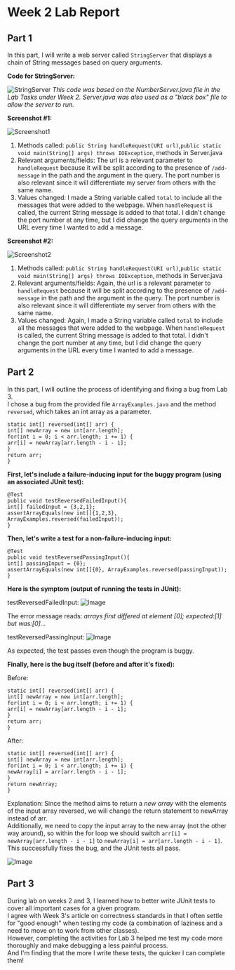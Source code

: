 # Week 2 Lab Report

Part 1
---
In this part, I will write a web server called `StringServer` that displays a chain of String messages based on query arguments. 

**Code for StringServer:**

![StringServer](https://user-images.githubusercontent.com/122575873/215290348-4e4f313e-6cf1-4c84-acc5-a661bf6dfd19.png)
*This code was based on the NumberServer.java file in the Lab Tasks under Week 2. Server.java was also used as a "black box" file to allow the server to run.*

**Screenshot #1:**

![Screenshot1](https://user-images.githubusercontent.com/122575873/215290427-51261244-f45b-4dfe-b3a0-08defa29fdb9.png)

1. Methods called: `public String handleRequest(URI url)`,`public static void main(String[] args) throws IOException`, methods in Server.java
2. Relevant arguments/fields: The url is a relevant parameter to `handleRequest` because it will be split according to the presence of `/add-message` in the path and the argument in the query. The port number is also relevant since it will differentiate my server from others with the same name. 
3. Values changed: I made a String variable called `total` to include all the messages that were added to the webpage. When `handleRequest` is called, the current String message is added to that total. I didn't change the port number at any time, but I did change the query arguments in the URL every time I wanted to add a message. 

**Screenshot #2:**

![Screenshot2](https://user-images.githubusercontent.com/122575873/215290452-8337b5fa-48a1-4081-b448-b91396ec41f7.png)

1. Methods called: `public String handleRequest(URI url)`,`public static void main(String[] args) throws IOException`, methods in Server.java
2. Relevant arguments/fields:  Again, the url is a relevant parameter to `handleRequest` because it will be split according to the presence of `/add-message` in the path and the argument in the query. The port number is also relevant since it will differentiate my server from others with the same name. 
3. Values changed: Again, I made a String variable called `total` to include all the messages that were added to the webpage. When `handleRequest` is called, the current String message is added to that total. I didn't change the port number at any time, but I did change the query arguments in the URL every time I wanted to add a message. 

Part 2
---
In this part, I will outline the process of identifying and fixing a bug from Lab 3.   
I chose a bug from the provided file `ArrayExamples.java` and the method `reversed`, which takes an int array as a parameter.   

`static int[] reversed(int[] arr) {` \
  `int[] newArray = new int[arr.length];` \
    `for(int i = 0; i < arr.length; i += 1) {` \
      `arr[i] = newArray[arr.length - i - 1];` \
    `}` \
    `return arr;` \
 `}` 

**First, let's include a failure-inducing input for the buggy program (using an associated JUnit test):**

`@Test` \
  `public void testReversedFailedInput(){` \
    `int[] failedInput = {3,2,1};` \
    `assertArrayEquals(new int[]{1,2,3}, ArrayExamples.reversed(failedInput));` \
  `}` 
  
**Then, let's write a test for a non-failure-inducing input:**

`@Test` \
  `public void testReversedPassingInput(){` \
    `int[] passingInput = {0};` \
    `assertArrayEquals(new int[]{0}, ArrayExamples.reversed(passingInput));` \
  `}` 
  
**Here is the symptom (output of running the tests in JUnit):**

testReversedFailedInput:
![Image](https://user-images.githubusercontent.com/122575873/215287394-1a026b87-02e5-4733-894c-df8be9cddbf4.png)

The error message reads: *arrays first differed at element [0]; expected:[1] but was:[0]...*

testReversedPassingInput:
![Image](https://user-images.githubusercontent.com/122575873/215287446-e6da757a-17d2-43f6-b799-fe3cd6896ddf.png)

As expected, the test passes even though the program is buggy.

**Finally, here is the bug itself (before and after it's fixed):**

Before: 

`static int[] reversed(int[] arr) {` \
  `int[] newArray = new int[arr.length];` \
    `for(int i = 0; i < arr.length; i += 1) {` \
      `arr[i] = newArray[arr.length - i - 1];` \
    `}` \
    `return arr;` \
 `}` 
 
 After:
 
 `static int[] reversed(int[] arr) {` \
    `int[] newArray = new int[arr.length];` \
    `for(int i = 0; i < arr.length; i += 1) {` \
      `newArray[i] = arr[arr.length - i - 1];` \
    `}` \
    `return newArray;` \
  `}` 

Explanation:
Since the method aims to return a *new array* with the elements of the input array reversed, we will change the return statement to newArray instead of arr.  
Additionally, we need to copy the input array to the new array (not the other way around), so within the for loop we should switch `arr[i] = newArray[arr.length - i - 1]` to `newArray[i] = arr[arr.length - i - 1]`.  
This successfully fixes the bug, and the JUnit tests all pass. 

![Image](https://user-images.githubusercontent.com/122575873/215287627-5bcab8c8-b82a-48c9-85f2-360a9546e8c9.png)

Part 3
---
During lab on weeks 2 and 3, I learned how to better write JUnit tests to cover all important cases for a given program.  
I agree with Week 3's article on correctness standards in that I often settle for "good enough" when testing my code (a combination of laziness and a need to move on to work from other classes).  
However, completing the activities for Lab 3 helped me test my code more thoroughly and make debugging a less painful process.  
And I'm finding that the more I write these tests, the quicker I can complete them!  
